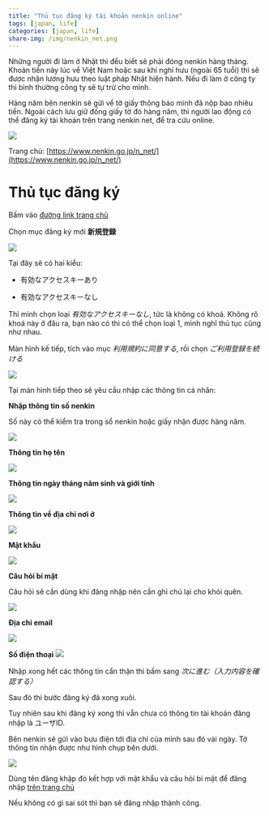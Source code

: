 ```yaml
---
title: "Thủ tục đăng ký tài khoản nenkin online"
tags: [japan, life]
categories: [japan, life]
share-img: /img/nenkin_net.png
---
```


Những người đi làm ở Nhật thì đều biết sẽ phải đóng nenkin hàng tháng. Khoản tiền này lúc về Việt Nam hoặc sau khi nghỉ hưu (ngoài 65 tuổi) thì sẽ được nhận lương hưu theo luật pháp Nhật hiện hành. Nếu đi làm ở công ty thì bình thường công ty sẽ tự trừ cho mình.

Hàng năm bên nenkin sẽ gửi về tờ giấy thông báo mình đã nộp bao nhiêu tiền. Ngoài cách lưu giữ đống giấy tờ đó hàng năm, thì người lao động có thể đăng ký tài khoản trên trang nenkin net, để tra cứu online.

![](/img/nenkin_net.png)

Trang chủ: [https://www.nenkin.go.jp/n_net/](https://www.nenkin.go.jp/n_net/)

# Thủ tục đăng ký

Bấm vào [đường link trang chủ](https://www.nenkin.go.jp/n_net/)

Chọn mục đăng ký mới **新規登録**

![](/img/nenkin_net_02.png)

Tại đây sẽ có hai kiểu:

* 有効なアクセスキーあり

* 有効なアクセスキーなし

Thì mình chọn loại *有効なアクセスキーなし*, tức là không có khoá. Không rõ khoá này ở đâu ra, bạn nào có thì có thể chọn loại 1, mình nghĩ thủ tục cũng như nhau.

Màn hình kế tiếp, tích vào mục *利用規約に同意する*, rồi chọn *ご利用登録を続ける*

![](/img/nenkin_net_03.png)

Tại màn hình tiếp theo sẽ yêu cầu nhập các thông tin cá nhân:

**Nhập thông tin số nenkin**

Số này có thể kiểm tra trong sổ nenkin hoặc giấy nhận được hàng năm.

![](/img/nenkin_net_04.png)

**Thông tin họ tên**

![](/img/nenkin_net_05.png)

**Thông tin ngày tháng năm sinh và giới tính**

![](/img/nenkin_net_06.png)

**Thông tin về địa chỉ nơi ở**

![](/img/nenkin_net_07.png)

**Mật khẩu**

![](/img/nenkin_net_08.png)

**Câu hỏi bí mật**

Câu hỏi sẽ cần dùng khi đăng nhập nên cần ghi chú lại cho khỏi quên.

![](/img/nenkin_net_09.png)

**Địa chỉ email**

![](/img/nenkin_net_10.png)


**Số điện thoại**
![](/img/nenkin_net_11.png)


Nhập xong hết các thông tin cẩn thận thì bấm sang *次に進む（入力内容を確認する）*

Sau đó thì bước đăng ký đã xong xuôi.

Tuy nhiên sau khi đăng ký xong thì vẫn chưa có thông tin tài khoản đăng nhập là ユーザID.

Bên nenkin sẽ gửi vào bưu điện tới địa chỉ của mình sau đó vài ngày. Tờ thông tin nhận được như hình chụp bên dưới.

![](/img/nenkin_net_12.jpg)

Dùng tên đăng khập đó kết hợp với mật khẩu và câu hỏi bí mật để đăng nhập [trên trang chủ](https://www3.idpass-net.nenkin.go.jp/neko/Z01/W_Z0101SCR.do)

Nếu không có gì sai sót thì bạn sẽ đăng nhập thành công.